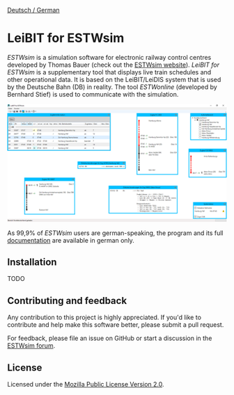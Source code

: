 [Deutsch / German](README.md)

# LeiBIT for ESTWsim

*ESTWsim* is a simulation software for electronic railway control centres developed by Thomas Bauer (check out the [ESTWsim website](https://www.estwsim.de)). *LeiBIT for ESTWsim* is a supplementary tool that displays live train schedules and other operational data. It is based on the LeiBIT/LeiDIS system that is used by the Deutsche Bahn (DB) in reality. The tool *ESTWonline* (developed by Bernhard Stief) is used to communicate with the simulation.

![Screenshot of the UI](doc/img/overview_windows.png)

As 99,9% of *ESTWsim* users are german-speaking, the program and its full [documentation](doc/index.md) are available in german only.

## Installation
TODO

## Contributing and feedback
Any contribution to this project is highly appreciated. If you'd like to contribute and help make this software better, please submit a pull request.

For feedback, please file an issue on GitHub or start a discussion in the [ESTWsim forum](https://estwsim-forum.de/).

## License
Licensed under the [Mozilla Public License Version 2.0](LICENSE).